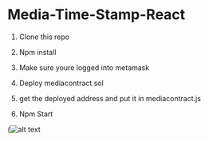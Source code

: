 # Media-Time-Stamp-React


1. Clone this repo

2. Npm install 

3. Make sure youre logged into metamask

4. Deploy mediacontract.sol

5. get the deployed address and put it in mediacontract.js

6. Npm Start 




(![alt text](https://raw.githubusercontent.com/mathaip/Media-Time-Stamp-React/master/public/project-Plan.png)

